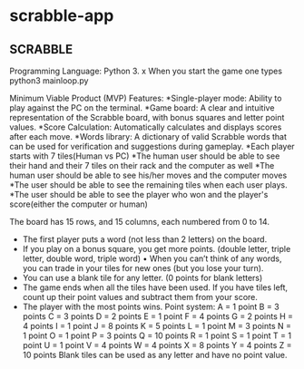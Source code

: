 # scrabble-app
## SCRABBLE
Programming Language: Python 3. x
When you start the game one types python3 mainloop.py

Minimum Viable Product (MVP) Features:
*Single-player mode: Ability to play against the PC on the terminal.
*Game board: A clear and intuitive representation of the Scrabble board, with bonus squares and letter point values.
*Score Calculation: Automatically calculates and displays scores after each move.
*Words library: A dictionary of valid Scrabble words that can be used for verification and suggestions during gameplay.
*Each player starts with 7 tiles(Human vs PC)
*The human user should be able to see their hand and their 7 tiles on their rack and the computer as well
*The human user should be able to see his/her moves and the computer moves
*The user should be able to see the remaining tiles when each user plays.
*The user should be able to see the player who won and the player's score(either the computer or human)

The board has 15 rows, and 15 columns, each numbered from 0 to 14. 

 
* The first player puts a word (not less than 2 letters) on the board. 
* If you play on a bonus square, you get more points. (double letter, triple letter, double word, triple word)
•  When you can’t think of any words, you can trade in your tiles for new ones (but you lose your turn).
* You can use a blank tile for any letter. (0 points for blank letters)
* The game ends when all the tiles have been used. If you have tiles left, count up their point values and subtract them from your score.
* The player with the most points wins.
Point system:
A = 1 point
B = 3 points
C = 3 points
D = 2 points
E = 1 point
F = 4 points
G = 2 points
H = 4 points
I = 1 point
J = 8 points
K = 5 points
L = 1 point
M = 3 points
N = 1 point
O = 1 point
P = 3 points
Q = 10 points
R = 1 point
S = 1 point
T = 1 point
U = 1 point
V = 4 points
W = 4 points
X = 8 points
Y = 4 points
Z = 10 points
Blank tiles can be used as any letter and have no point value.
